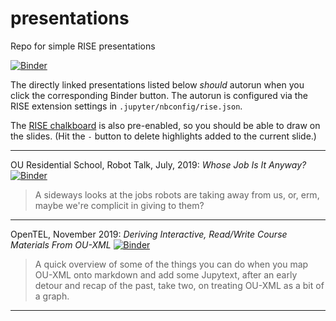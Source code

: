 # presentations
Repo for simple RISE presentations

[![Binder](https://mybinder.org/badge_logo.svg)](https://mybinder.org/v2/gh/psychemedia/presentations/master)

The directly linked presentations listed below *should* autorun when you click the corresponding Binder button. The autorun is configured via the RISE extension settings in `.jupyter/nbconfig/rise.json`.

The [RISE chalkboard](https://rise.readthedocs.io/en/maint-5.5/customize.html#enable-chalkboard-capabilities) is also pre-enabled, so you should be able to draw on the slides. (Hit the `-` button to delete highlights added to the current slide.)

---

OU Residential School, Robot Talk, July, 2019: *Whose Job Is It Anyway?* [![Binder](https://mybinder.org/badge_logo.svg)](https://mybinder.org/v2/gh/psychemedia/presentations/master?filepath=OU%20ResSchool%20-%20RobotJobs%2FOU%20Robot%20Talk%20-%20Whose%20Job%20Anyway%3F.md)

> A sideways looks at the jobs robots are taking away from us, or, erm, maybe we're complicit in giving to them?

---

OpenTEL, November 2019: *Deriving Interactive, Read/Write Course Materials From OU-XML* [![Binder](https://mybinder.org/badge_logo.svg)](https://mybinder.org/v2/gh/psychemedia/presentations/master?filepath=openTEL_11_19%2Fopentel_nov_19.md)

> A quick overview of some of the things you can do when you map OU-XML onto markdown and add some Jupytext, after an early detour and recap of the past, take two, on treating OU-XML as a bit of a graph.

---
